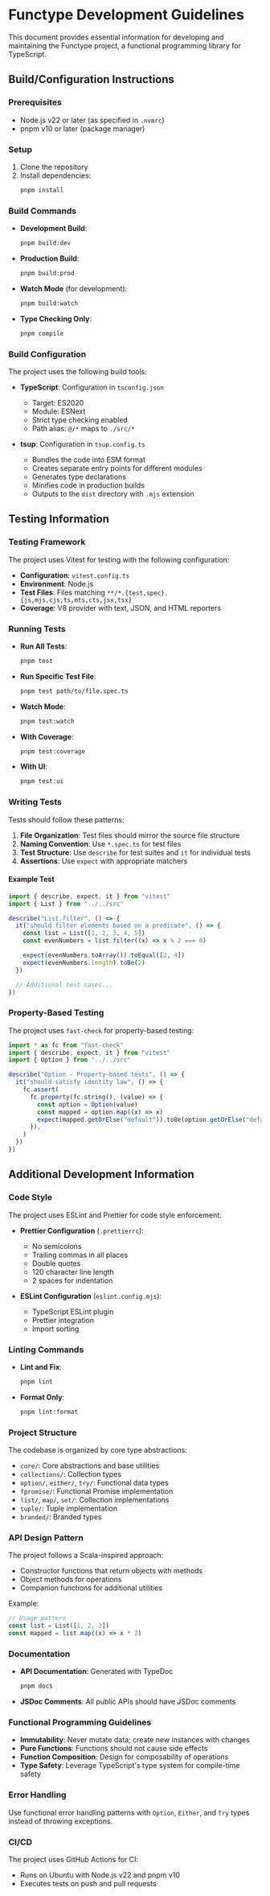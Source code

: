 # Functype Development Guidelines

This document provides essential information for developing and maintaining the Functype project, a functional programming library for TypeScript.

## Build/Configuration Instructions

### Prerequisites

- Node.js v22 or later (as specified in `.nvmrc`)
- pnpm v10 or later (package manager)

### Setup

1. Clone the repository
2. Install dependencies:
   ```bash
   pnpm install
   ```

### Build Commands

- **Development Build**:

  ```bash
  pnpm build:dev
  ```

- **Production Build**:

  ```bash
  pnpm build:prod
  ```

- **Watch Mode** (for development):

  ```bash
  pnpm build:watch
  ```

- **Type Checking Only**:
  ```bash
  pnpm compile
  ```

### Build Configuration

The project uses the following build tools:

- **TypeScript**: Configuration in `tsconfig.json`
  - Target: ES2020
  - Module: ESNext
  - Strict type checking enabled
  - Path alias: `@/*` maps to `./src/*`

- **tsup**: Configuration in `tsup.config.ts`
  - Bundles the code into ESM format
  - Creates separate entry points for different modules
  - Generates type declarations
  - Minifies code in production builds
  - Outputs to the `dist` directory with `.mjs` extension

## Testing Information

### Testing Framework

The project uses Vitest for testing with the following configuration:

- **Configuration**: `vitest.config.ts`
- **Environment**: Node.js
- **Test Files**: Files matching `**/*.{test,spec}.{js,mjs,cjs,ts,mts,cts,jsx,tsx}`
- **Coverage**: V8 provider with text, JSON, and HTML reporters

### Running Tests

- **Run All Tests**:

  ```bash
  pnpm test
  ```

- **Run Specific Test File**:

  ```bash
  pnpm test path/to/file.spec.ts
  ```

- **Watch Mode**:

  ```bash
  pnpm test:watch
  ```

- **With Coverage**:

  ```bash
  pnpm test:coverage
  ```

- **With UI**:
  ```bash
  pnpm test:ui
  ```

### Writing Tests

Tests should follow these patterns:

1. **File Organization**: Test files should mirror the source file structure
2. **Naming Convention**: Use `*.spec.ts` for test files
3. **Test Structure**: Use `describe` for test suites and `it` for individual tests
4. **Assertions**: Use `expect` with appropriate matchers

#### Example Test

```typescript
import { describe, expect, it } from "vitest"
import { List } from "../../src"

describe("List.filter", () => {
  it("should filter elements based on a predicate", () => {
    const list = List([1, 2, 3, 4, 5])
    const evenNumbers = list.filter((x) => x % 2 === 0)

    expect(evenNumbers.toArray()).toEqual([2, 4])
    expect(evenNumbers.length).toBe(2)
  })

  // Additional test cases...
})
```

### Property-Based Testing

The project uses `fast-check` for property-based testing:

```typescript
import * as fc from "fast-check"
import { describe, expect, it } from "vitest"
import { Option } from "../../src"

describe("Option - Property-based tests", () => {
  it("should satisfy identity law", () => {
    fc.assert(
      fc.property(fc.string(), (value) => {
        const option = Option(value)
        const mapped = option.map((x) => x)
        expect(mapped.getOrElse("default")).toBe(option.getOrElse("default"))
      }),
    )
  })
})
```

## Additional Development Information

### Code Style

The project uses ESLint and Prettier for code style enforcement:

- **Prettier Configuration** (`.prettierrc`):
  - No semicolons
  - Trailing commas in all places
  - Double quotes
  - 120 character line length
  - 2 spaces for indentation

- **ESLint Configuration** (`eslint.config.mjs`):
  - TypeScript ESLint plugin
  - Prettier integration
  - Import sorting

### Linting Commands

- **Lint and Fix**:

  ```bash
  pnpm lint
  ```

- **Format Only**:
  ```bash
  pnpm lint:format
  ```

### Project Structure

The codebase is organized by core type abstractions:

- `core/`: Core abstractions and base utilities
- `collections/`: Collection types
- `option/`, `either/`, `try/`: Functional data types
- `fpromise/`: Functional Promise implementation
- `list/`, `map/`, `set/`: Collection implementations
- `tuple/`: Tuple implementation
- `branded/`: Branded types

### API Design Pattern

The project follows a Scala-inspired approach:

- Constructor functions that return objects with methods
- Object methods for operations
- Companion functions for additional utilities

Example:

```typescript
// Usage pattern
const list = List([1, 2, 3])
const mapped = list.map((x) => x * 2)
```

### Documentation

- **API Documentation**: Generated with TypeDoc

  ```bash
  pnpm docs
  ```

- **JSDoc Comments**: All public APIs should have JSDoc comments

### Functional Programming Guidelines

- **Immutability**: Never mutate data; create new instances with changes
- **Pure Functions**: Functions should not cause side effects
- **Function Composition**: Design for composability of operations
- **Type Safety**: Leverage TypeScript's type system for compile-time safety

### Error Handling

Use functional error handling patterns with `Option`, `Either`, and `Try` types instead of throwing exceptions.

### CI/CD

The project uses GitHub Actions for CI:

- Runs on Ubuntu with Node.js v22 and pnpm v10
- Executes tests on push and pull requests
